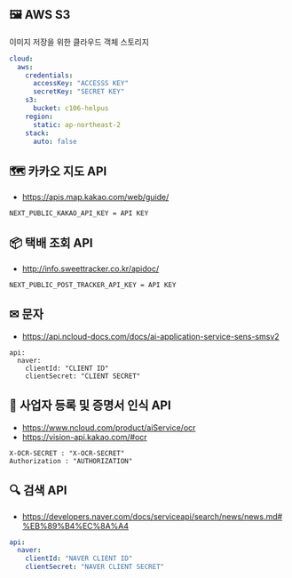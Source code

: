 ## 🖼 AWS S3
이미지 저장을 위한 클라우드 객체 스토리지
```yaml
cloud:
  aws:
    credentials:
      accessKey: "ACCESSS KEY"
      secretKey: "SECRET KEY"
    s3:
      bucket: c106-helpus
    region:
      static: ap-northeast-2
    stack:
      auto: false

```
## 🗺 카카오 지도 API
- https://apis.map.kakao.com/web/guide/
```
NEXT_PUBLIC_KAKAO_API_KEY = API KEY
```

## 📦 택배 조회 API
- http://info.sweettracker.co.kr/apidoc/
```
NEXT_PUBLIC_POST_TRACKER_API_KEY = API KEY
```

## ✉ 문자
- https://api.ncloud-docs.com/docs/ai-application-service-sens-smsv2
```
api:
  naver:
    clientId: "CLIENT ID"
    clientSecret: "CLIENT SECRET"
```


## 📝 사업자 등록 및 증명서 인식 API
- https://www.ncloud.com/product/aiService/ocr
- https://vision-api.kakao.com/#ocr

```
X-OCR-SECRET : "X-OCR-SECRET"
Authorization : "AUTHORIZATION"
```

## 🔍 검색 API
- https://developers.naver.com/docs/serviceapi/search/news/news.md#%EB%89%B4%EC%8A%A4
```yaml
api:
  naver:
    clientId: "NAVER CLIENT ID"
    clientSecret: "NAVER CLIENT SECRET"
```
